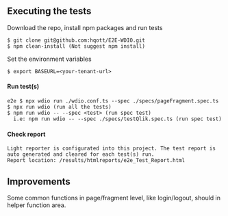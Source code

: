 ## Executing the tests

Download the repo, install npm packages and run tests
```console
$ git clone git@github.com:hqott/E2E-WDIO.git
$ npm clean-install (Not suggest npm install)
```

Set the environment variables
```console
$ export BASEURL=<your-tenant-url>
```

#### Run test(s)
```console
e2e $ npx wdio run ./wdio.conf.ts --spec ./specs/pageFragment.spec.ts
$ npx run wdio (run all the tests)
$ npm run wdio -- --spec <test> (run spec test)
  i.e: npm run wdio -- --spec ./specs/testQlik.spec.ts (run spec test)
```
#### Check report
```console
Light reporter is configurated into this project. The test report is auto generated and cleared for each test(s) run.
Report location: /results/htmlreports/e2e_Test_Report.html
```

## Improvements

Some common functions in page/fragment level, like login/logout, should in helper function area.